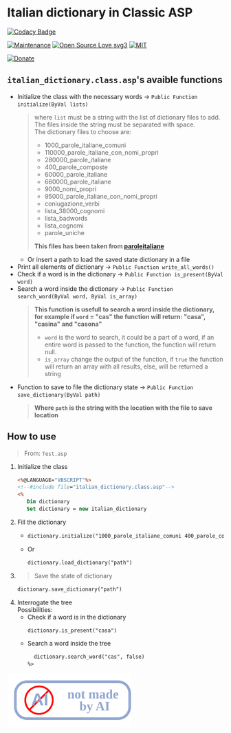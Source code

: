 # Italian dictionary in Classic ASP

[![Codacy Badge](https://app.codacy.com/project/badge/Grade/83fb604e6e074fb0b7f33dada989aa73)](https://app.codacy.com/gh/R0mb0/Italian_dictionary_classic_asp/dashboard?utm_source=gh&utm_medium=referral&utm_content=&utm_campaign=Badge_grade)

[![Maintenance](https://img.shields.io/badge/Maintained%3F-yes-green.svg)](https://github.com/R0mb0/Italian_dictionary_classic_asp)
[![Open Source Love svg3](https://badges.frapsoft.com/os/v3/open-source.svg?v=103)](https://github.com/R0mb0/Italian_dictionary_classic_asp)
[![MIT](https://img.shields.io/badge/License-MIT-blue.svg)](https://opensource.org/license/mit)

[![Donate](https://img.shields.io/badge/PayPal-Donate%20to%20Author-blue.svg)](http://paypal.me/R0mb0)

## `italian_dictionary.class.asp`'s avaible functions

- Initialize the class with the necessary words -> `Public Function initialize(ByVal lists)`
  > where `list` must be a string with the list of dictionary files to add. The files inside the string must be separated with space.  
  > The dictionary files to choose are:
  > - 1000_parole_italiane_comuni
  > - 110000_parole_italiane_con_nomi_propri
  > - 280000_parole_italiane
  > - 400_parole_composte
  > - 60000_parole_italiane
  > - 660000_parole_italiane
  > - 9000_nomi_propri
  > - 95000_parole_italiane_con_nomi_propri
  > - coniugazione_verbi
  > - lista_38000_cognomi
  > - lista_badwords
  > - lista_cognomi
  > - parole_uniche
  >
  > **This files has been taken from [paroleitaliane](https://github.com/napolux/paroleitaliane)**
  - Or insert a path to load the saved state dictionary in a file
- Print all elements of dictionary -> `Public Function write_all_words()`
- Check if a word is in the dictionary -> `Public Function is_present(ByVal word)`
- Search a word inside the dictionary -> `Public Function search_word(ByVal word, ByVal is_array)`
  > **This function is usefull to search a word inside the dictionary, for example if `word` = "cas" the function will return: "casa", "casina" and "casona"**
  > - `word` is the word to search, it could be a part of a word, if an entire word is passed to the function, the function will return null.
  > - `is_array` change the output of the function, if `true` the function will return an array with all results, else, will be returned a string
- Function to save to file the dictionary state -> `Public Function save_dictionary(ByVal path)`
  > **Where `path` is the string with the location with the file to save location**
  
## How to use

> From: `Test.asp`

1. Initialize the class
   ```asp
   <%@LANGUAGE="VBSCRIPT"%>
   <!--#include file="italian_dictionary.class.asp"-->
   <% 
      Dim dictionary
      Set dictionary = new italian_dictionary
   ```
2. Fill the dictionary
   - ```asp
     dictionary.initialize("1000_parole_italiane_comuni 400_parole_composte")
     ```
   - Or
     ```asp
     dictionary.load_dictionary("path")
     ```
2. > Save the state of dictionary
   ```asp
   dictionary.save_dictionary("path")
   ```
3. Interrogate the tree   
   Possibilities:
   - Check if a word is in the dictionary
     ```asp
     dictionary.is_present("casa")
     ```
   - Search a word inside the tree
     ```asp
       dictionary.search_word("cas", false)
     %>
     ``` 

  <picture>
    <source media="(prefers-color-scheme: dark)"srcset="https://github.com/R0mb0/Not_made_by_AI/blob/main/Badge/SVG/NotMadeByAIDark.svg">
    <source media="(prefers-color-scheme: light)"srcset="https://github.com/R0mb0/Not_made_by_AI/blob/main/Badge/SVG/NotMadeByAILight.svg">
    <img alt="Not made by AI" src="https://github.com/R0mb0/Not_made_by_AI/blob/main/Badge/SVG/NotMadeByAIDefault.svg">
  </picture>
